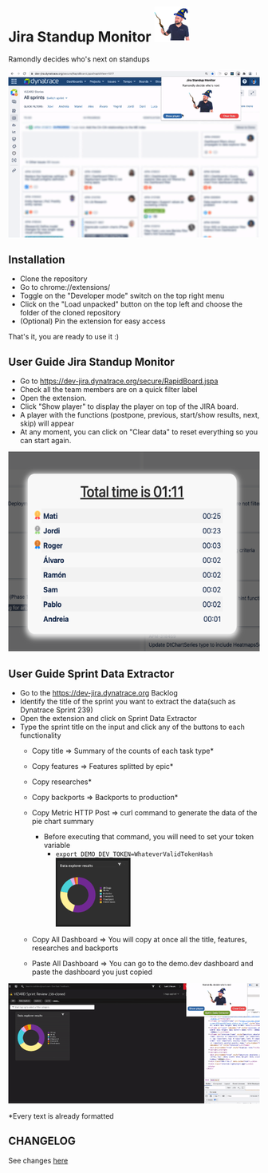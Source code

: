 # Jira Standup Monitor <img src="ramondly.png" alt="logo" width="70"/>

Ramondly decides who's next on standups

<img src="images/usage.gif" alt="usage" width="600"/>

## Installation
- Clone the repository
- Go to chrome://extensions/
- Toggle on the "Developer mode" switch on the top right menu
- Click on the "Load unpacked" button on the top left and choose the folder of the cloned repository
- (Optional) Pin the extension for easy access

That's it, you are ready to use it :)

## User Guide Jira Standup Monitor
 - Go to https://dev-jira.dynatrace.org/secure/RapidBoard.jspa
 - Check all the team members are on a quick filter label
 - Open the extension.
 - Click "Show player" to display the player on top of the JIRA board.
 - A player with the functions (postpone, previous, start/show results, next, skip) will appear
 - At any moment, you can click on "Clear data" to reset everything so you can start again.

<img src="images/highlights.png" alt="highlights" height="400"/>

## User Guide Sprint Data Extractor
 - Go to the https://dev-jira.dynatrace.org Backlog
 - Identify the title of the sprint you want to extract the data(such as Dynatrace Sprint 239)
 - Open the extension and click on Sprint Data Extractor
 - Type the sprint title on the input and click any of the buttons to each functionality
   - Copy title => Summary of the counts of each task type*
   - Copy features => Features splitted by epic*
   - Copy researches*
   - Copy backports => Backports to production*
   - Copy Metric HTTP Post => curl command to generate the data of the pie chart summary
     - Before executing that command, you will need to set your token variable
       - `export DEMO_DEV_TOKEN=WhateverValidTokenHash`
            <img src="images/pie.png" alt="pie-chart" width="150"/>

   - Copy All Dashboard => You will copy at once all the title, features, researches and backports
   - Paste All Dashboard => You can go to the demo.dev dashboard and paste the dashboard you just copied
<img src="images/paste-dashboard.gif" alt="paste-dashboard" width="600"/>


*Every text is already formatted



## CHANGELOG
See changes [here](CHANGELOG.md)
